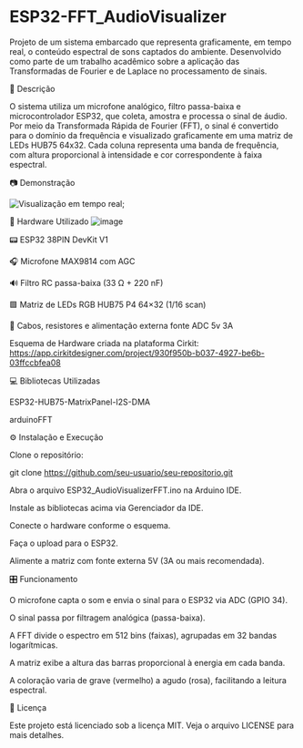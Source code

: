 # ESP32-FFT_AudioVisualizer

Projeto de um sistema embarcado que representa graficamente, em tempo real, o conteúdo espectral de sons captados do ambiente. Desenvolvido como parte de um trabalho acadêmico sobre a aplicação das Transformadas de Fourier e de Laplace no processamento de sinais.

📌 Descrição

O sistema utiliza um microfone analógico, filtro passa-baixa e microcontrolador ESP32, que coleta, amostra e processa o sinal de áudio. Por meio da Transformada Rápida de Fourier (FFT), o sinal é convertido para o domínio da frequência e visualizado graficamente em uma matriz de LEDs HUB75 64x32. Cada coluna representa uma banda de frequência, com altura proporcional à intensidade e cor correspondente à faixa espectral.

📷 Demonstração

![Visualização em tempo real](https://github.com/jotapedro7/ESP32-FFT_AudioVisualizer/blob/main/assets/readme/gif_demonstrativo.gif);


🔧 Hardware Utilizado
![image](https://github.com/user-attachments/assets/b84796b0-e1ce-4734-ac03-bcbc087f58bd)

📟 ESP32 38PIN DevKit V1

🎧 Microfone MAX9814 com AGC

🔊 Filtro RC passa-baixa (33 Ω + 220 nF)

🟩 Matriz de LEDs RGB HUB75 P4 64×32 (1/16 scan)

📡 Cabos, resistores e alimentação externa fonte ADC 5v 3A

Esquema de Hardware criada na plataforma Cirkit: https://app.cirkitdesigner.com/project/930f950b-b037-4927-be6b-03ffccbfea08

💻 Bibliotecas Utilizadas

ESP32-HUB75-MatrixPanel-I2S-DMA

arduinoFFT

⚙️ Instalação e Execução

Clone o repositório:

git clone https://github.com/seu-usuario/seu-repositorio.git

Abra o arquivo ESP32_AudioVisualizerFFT.ino na Arduino IDE.

Instale as bibliotecas acima via Gerenciador da IDE.

Conecte o hardware conforme o esquema.

Faça o upload para o ESP32.

Alimente a matriz com fonte externa 5V (3A ou mais recomendada).

🎛️ Funcionamento

O microfone capta o som e envia o sinal para o ESP32 via ADC (GPIO 34).

O sinal passa por filtragem analógica (passa-baixa).

A FFT divide o espectro em 512 bins (faixas), agrupadas em 32 bandas logarítmicas.

A matriz exibe a altura das barras proporcional à energia em cada banda.

A coloração varia de grave (vermelho) a agudo (rosa), facilitando a leitura espectral.





📜 Licença

Este projeto está licenciado sob a licença MIT. Veja o arquivo LICENSE para mais detalhes.
